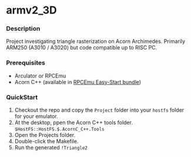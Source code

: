 # armv2_3D

### Description
Project investigating triangle rasterization on Acorn Archimedes. Primarily ARM250 (A3010 / A3020) but code compatible up to RISC PC.

### Prerequisites
- Arculator or RPCEmu 
- Acorn C++ (available in [RPCEmu Easy-Start bundle](https://www.marutan.net/rpcemu/index.php))

### QuickStart
1. Checkout the repo and copy the `Project` folder into your `hostfs` folder for your emulator.
2. At the desktop, ppen the Acorn C++ tools folder. `$HostFS::HostFS.$.AcornC_C++.Tools`
3. Open the Projects folder.
4. Double-click the Makefile.
5. Run the generated `!Triangle2`

